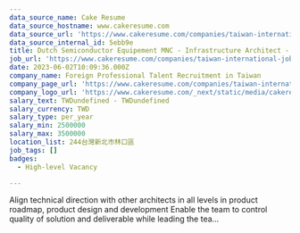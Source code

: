 ```yaml
---
data_source_name: Cake Resume
data_source_hostname: www.cakeresume.com
data_source_url: 'https://www.cakeresume.com/companies/taiwan-international-jobs/jobs'
data_source_internal_id: 5ebb9e
title: Dutch Semiconductor Equipement MNC - Infrastructure Architect - DL
job_url: 'https://www.cakeresume.com/companies/taiwan-international-jobs/jobs/5ebb9e'
date: 2023-06-02T10:09:36.000Z
company_name: Foreign Professional Talent Recruitment in Taiwan
company_page_url: 'https://www.cakeresume.com/companies/taiwan-international-jobs'
company_logo_url: 'https://www.cakeresume.com/_next/static/media/cakeresume.e1c03867.svg'
salary_text: TWDundefined - TWDundefined
salary_currency: TWD
salary_type: per_year
salary_min: 2500000
salary_max: 3500000
location_list: 244台灣新北市林口區
job_tags: []
badges:
  - High-level Vacancy

---
```


Align technical direction with other architects in all levels in product roadmap, product design and development Enable the team to control quality of solution and deliverable while leading the tea...